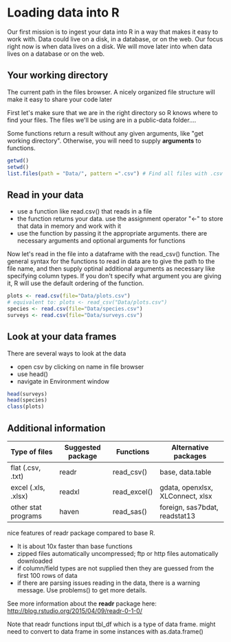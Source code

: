 Loading data into R
======================================

Our first mission is to ingest your data into R in a way that makes it easy to work with. Data could live on a disk, in a database, or on the web. Our focus right now is when data lives on a disk. We will move later into when data lives on a database or on the web.


## Your working directory

The current path in the files browser. A nicely organized file structure will make it easy to share your code later

First let's make sure that we are in the right directory so R knows where to find your files. The files we'll be using are in a public-data folder....

Some functions return a result without any given arguments, like "get working directory". Otherwise, you will need to supply __arguments__ to functions.

``` r
getwd()
setwd()
list.files(path = "Data/", pattern =".csv") # Find all files with .csv in the data folder
``` 

## Read in your data

* use a function like read.csv() that reads in a file
* the function returns your data. use the assignment operator "<-" to store that data in memory and work with it
* use the function by passing it the appropriate arguments. there are necessary arguments and optional arguments for functions


Now let's read in the file into a dataframe with the read_csv() function. The general syntax for the functions to read in data are to give the path to the file name, and then supply optinal additional arguments as necessary like specifying column types. If you don't specify what argument you are giving it, R will use the default ordering of the function. 


``` r
plots <- read.csv(file="Data/plots.csv")
# equivalent to: plots <- read_csv("Data/plots.csv")
species <- read.csv(file="Data/species.csv")
surveys <- read.csv(file="Data/surveys.csv")
``` 

## Look at your data frames

There are several ways to look at the data
* open csv by clicking on name in file browser
* use head()
* navigate in Environment window

``` r
head(surveys)
head(species)
class(plots)
``` 

Additional information
--------------------------

| Type of files | Suggested package | Functions | Alternative packages |
|---------------|---------------|---------------|---------------|
| flat (.csv, .txt) | readr | read_csv() | base, data.table |
| excel (.xls, .xlsx) | readxl | read_excel() | gdata, openxlsx, XLConnect, xlsx |
| other stat programs | haven | read_sas() | foreign, sas7bdat, readstat13 |

nice features of readr package compared to base R.

* It is about 10x faster than base functions
* zipped files automatically uncompressed; ftp or http files automatically downloaded
* if column/field types are not supplied then they are guessed from the first 100 rows of data
* if there are parsing issues reading in the data, there is a warning message. Use problems() to get more details.


See more information about the __readr__ package here: http://blog.rstudio.org/2015/04/09/readr-0-1-0/

Note that readr functions input tbl_df which is a type of data frame. might need to convert to data frame in some instances with as.data.frame()
